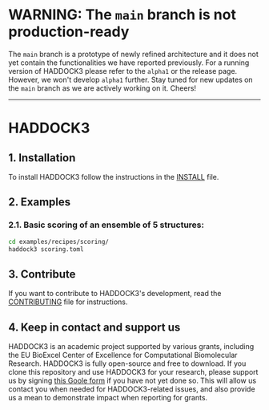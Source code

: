# WARNING: The `main` branch is not production-ready

The `main` branch is a prototype of newly refined architecture and it
does not yet contain the functionalities we have reported previously.
For a running version of HADDOCK3 please refer to the `alpha1` or the
release page. However, we won't develop `alpha1` further. Stay tuned for
new updates on the `main` branch as we are actively working on it.
Cheers!

* * *

# HADDOCK3

## 1. Installation

To install HADDOCK3 follow the instructions in the [INSTALL](INSTALL.md) file.

## 2. Examples

### 2.1. Basic scoring of an ensemble of 5 structures:

```bash
cd examples/recipes/scoring/
haddock3 scoring.toml
```

## 3. Contribute

If you want to contribute to HADDOCK3's development, read the
[CONTRIBUTING](CONTRIBUTING.md) file for instructions.

## 4. Keep in contact and support us

HADDOCK3 is an academic project supported by various grants, including the EU BioExcel Center of Excellence for Computational Biomolecular Research. HADDOCK3 is fully open-source and free to download. If you clone this repository and use HADDOCK3 for your research, please support us by signing [this Goole form][googleform] if you have not yet done so. This will allow us contact you when needed for HADDOCK3-related issues, and also provide us a mean to demonstrate impact when reporting for grants.

[googleform]: https://docs.google.com/forms/d/e/1FAIpQLScDcd0rWtuzJ_4nftkDAHoLVwr1IAVwNJGhbaZdTYZ4vWu25w/viewform
